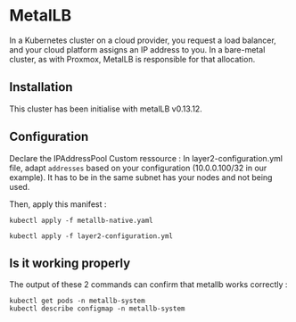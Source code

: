 # MetalLB

In a Kubernetes cluster on a cloud provider, you request a load balancer, and your cloud platform assigns an IP address to you. 
In a bare-metal cluster, as with Proxmox, MetalLB is responsible for that allocation.

## Installation
This cluster has been initialise with metalLB v0.13.12.

## Configuration
Declare the IPAddressPool Custom ressource :
In layer2-configuration.yml file, adapt `addresses` based on your configuration (10.0.0.100/32 in our example).
It has to be in the same subnet has your nodes and not being used.

Then, apply this manifest :
```
kubectl apply -f metallb-native.yaml
```

```
kubectl apply -f layer2-configuration.yml
```
## Is it working properly
The output of these 2 commands can confirm that metallb works correctly :
```
kubectl get pods -n metallb-system
kubectl describe configmap -n metallb-system
```